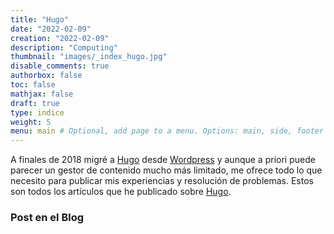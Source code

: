 ```yaml
---
title: "Hugo"
date: "2022-02-09"
creation: "2022-02-09"
description: "Computing"
thumbnail: "images/_index_hugo.jpg"
disable_comments: true
authorbox: false
toc: false
mathjax: false
draft: true
type: indice
weight: 5
menu: main # Optional, add page to a menu. Options: main, side, footer
---
```

A finales de 2018 migré a [Hugo] desde [Wordpress] y aunque a priori puede parecer un gestor de contenido mucho más limitado, me ofrece todo lo que necesito para publicar mis experiencias y resolución de problemas. Estos son todos los artículos que he publicado sobre [Hugo].
<!--more-->

### Post en el Blog

[Hugo]: https://gohugo.io
[Wordpress]: https://wordpress.com/es/


[image-01]: /images/_index_hugo.jpg
